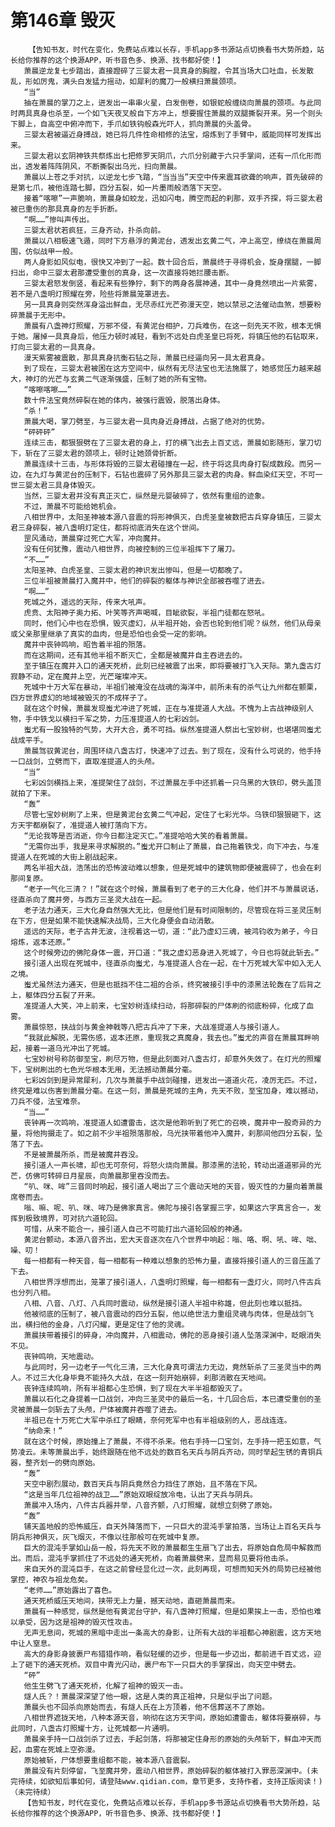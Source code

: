 # 第146章 毁灭
        【告知书友，时代在变化，免费站点难以长存，手机app多书源站点切换看书大势所趋，站长给你推荐的这个换源APP，听书音色多、换源、找书都好使！】
       萧晨逆龙复七步踏出，直接蹬碎了三婴太君一具真身的胸膛，令其当场大口吐血，长发散乱，形如厉鬼，满头白发猛力摇动，如犀利的魔刀一般横扫萧晨颈项。
       “当”
       抽在萧晨的掌刀之上，迸发出一串串火星，白发倒卷，如银蛇般缠绕向萧晨的颈项。与此同时两具真身也杀至，一个如飞天夜叉般自下方冲上，想要握住萧晨的双腿撕裂开来。另一个则头下脚上，自高空中俯冲而下，手爪如铁钩般森光吓人，抓向萧晨的头盖骨。
       三婴太君被逼近身搏战，她已将几件性命相修的法宝，熔炼到了手臂中，威能同样可发挥出来。
       三婴太君以玄阴神铁共祭炼出七把修罗天阴爪，六爪分别藏于六只手掌间，还有一爪化形而出，透发着阵阵阴风，不断撕裂出乌光，扫向萧晨。
       萧晨以上苍之手对抗，以逆龙七步飞踏，“当当当”天空中传来震耳欲聋的响声，首先破碎的是第七爪，被他连踏七脚，四分五裂，如一片墨雨般洒落下天空。
       接着“喀嚓”一声脆响，萧晨身如蛟龙，迅如闪电，腾空而起的刹那，双手齐探，将三婴太君被已重伤的那具真身的左手折断。
       “啊……”惨叫声传出。
       三婴太君状若疯狂，三身齐动，扑杀向前。
       萧晨以八相极速飞遁，同时下方悬浮的黄泥台，透发出玄黄二气，冲上高空，缭绕在萧晨周围，仿似战甲一般。
       两人身影如风似电，很快又冲到了一起。数十回合后，萧晨终于寻得机会，旋身摆腿，一脚扫出，命中三婴太君那遭受重创的真身，这一次直接将她拦腰击断。
       三婴太君怒发倒竖，看起来有些狰狞，剩下的两身各展神通，其中一身竟然喷出一片紫雾，若不是八盏明灯照耀在旁，险些将萧晨笼罩进去。
       另一具真身则突然浑身溢出鲜血，无尽赤红光芒弥漫天空，她以禁忌之法催动血煞，想要粉碎萧晨于无形中。
       萧晨有八盏神灯照耀，万邪不侵，有黄泥台相护，刀兵难伤，在这一刻先天不败，根本无惧于她。屠掉一具真身后，他压力顿时减轻，看到不远处白虎圣皇已将死，将镇压他的石钻取来，打向三婴太君的一具真身。
       漫天紫雾被震散，那具真身抗衡石钻之际，萧晨已经逼向另一具太君真身。
       到了现在，三婴太君被困在这方空间中，纵然有无尽法宝也无法施展了，她感觉压力越来越大，神灯的光芒与玄黄二气逐渐强盛，压制了她的所有宝物。
       “喀嚓喀嚓……”
       数十件法宝竟然碎裂在她的体内，被强行震毁，脱落出身体。
       “杀！”
       萧晨大喝，掌刀劈至，与三婴太君一具肉身近身搏战，占据了绝对的优势。
       “砰砰砰”
       连续三击，都狠狠劈在了三婴太君的身上，打的横飞出去上百丈远，萧晨如影随形，掌刀切下，斩在了三婴太君的颈项上，顿时让她颈骨折断。
       萧晨连续十三击，与形体将毁的三婴太君碰撞在一起，终于将这具肉身打裂成数段。而另一边，在九灯与黄泥台的压制下，石钻也震碎了另外那具三婴太君的肉身。鲜血染红天空，不可一世三婴太君三具身体毁灭。
       当然，三婴太君并没有真正灭亡，纵然是元婴破碎了，依然有重组的迹象。
       不过，萧晨不可能给她机会。
       八相世界中，太阳圣神被本源八音震的将形神俱灭，白虎圣皇被数把古兵穿身镇压，三婴太君三身碎裂，被八盏明灯定住，都将彻底消失在这个世间。
       罡风涌动，萧晨穿过死亡大军，冲向魔井。
       没有任何犹豫，震动八相世界，向被控制的三位半祖挥下了屠刀。
       “不……”
       太阳圣神、白虎圣皇、三婴太君的神识发出惨叫，但是一切都晚了。
       三位半祖被萧晨打入魔井中，他们的碎裂的躯体与神识全部被吞噬了进去。
       “啊……”
       死城之外，遥远的天际，传来大吼声。
       虎贲、太阳神子奥力拓、叶笑等齐声喝喊，目眦欲裂，半祖门徒都在怒吼。
       同时，他们心中也在恐惧，毁灭虚幻，从半祖开始，会否也轮到他们呢？纵然，他们从母亲或父亲那里继承了真实的血肉，但是恐怕也会受一定的影响。
       魔井中丧钟鸣响，昭告着半祖的殒落。
       而在这期间，还有其他半祖不断灭亡，全都是被魔井自主吞进去的。
       至于镇压在魔井入口的通天死桥，此刻已经被震了出来，即将要被打飞入天际。第九盏古灯寂静不动，定在魔井上空，光芒璀璨冲天。
       死城中十万大军在暴动，半祖们被淹没在战魂的海洋中，前所未有的杀气让九州都在颤栗，四方世界虚幻的地域被毁灭的不成样子了。
       就在这个时候，萧晨发现蚩尤冲进了死城，正在与准提道人大战。不愧为上古战神级别人物，手中铁戈以横扫千军之势，力压准提道人的七彩凶剑。
       蚩尤有一股独特的气势，大开大合，勇不可挡。纵然准提道人祭出七宝妙树，也堪堪同蚩尤战成平手。
       萧晨驾驭黄泥台，周围环绕八盏古灯，快速冲了过去。到了现在，没有什么可说的，他手持一口战剑，立劈而下，直取准提道人的头颅。
       “当”
       七彩凶剑横挡上来，准提架住了战剑，不过萧晨左手中还抓着一只乌黑的大铁印，劈头盖顶就拍了下来。
       “轰”
       尽管七宝妙树刷了上来，但是黄泥台玄黄二气冲起，定住了七彩光华。乌铁印狠狠砸下，这方天宇都崩裂了，准提道人被打落向下方。
       “无论我等是否消逝，你今日都注定灭亡。”准提哈哈大笑的看着萧晨。
       “无需你出手，我是来寻求解脱的。”蚩尤开口制止了萧晨，自己拖着铁戈，向下冲去，与准提道人在死城的大街上剧战起来。
       两名半祖大战，浩荡出的恐怖波动难以想象，但是死城中的建筑物即便被震碎了，也会在刹那间复原。
       “老子一气化三清？！”就在这个时候，萧晨看到了老子的三大化身，他们并不与萧晨说话，径直杀向了魔井旁，与西方三圣灵大战在一起。
       老子法力通天，三大化身自然强大无比，但是他们是有时间限制的，尽管现在将三圣灵压制在下方，但是如果不能快速解决战局，三大化身便会自动消散。
       遥远的天际，老子古井无波，注视着这一切，道：“此乃虚幻三魂，被鸿钧收为弟子，今日熔炼，返本还原。”
       这个时候旁边的佛陀身体一震，开口道：“我之虚幻恶身进入死城了，今日也将就此斩去。”
       接引道人出现在死城中，径直杀向蚩尤，与准提道人合在一起，在十万死城大军中如入无人之境。
       蚩尤虽然法力通天，但是也抵挡不住二祖的合杀，终究被接引手中的漆黑法轮轰在了后背之上，躯体四分五裂了开来。
       准提道人大笑，冲上前来，七宝妙树连续扫动，将那碎裂的尸体刷的彻底粉碎，化成了血雾。
       萧晨惊怒，挟战剑与黄金神戟等八把古兵冲了下来，大战准提道人与接引道人。
       “我就此解脱，无需伤感，返本还原，重现我之真魔身，我去也。”蚩尤的声音在萧晨耳畔响起，接着一道乌光冲出了死城。
       七宝妙树号称防御至宝，刷尽万物，但是此刻面对八盏古灯，却意外失效了。在灯光的照耀下，宝树刷出的七色光华根本无用，无法撼动萧晨分毫。
       七彩凶剑到是异常犀利，几次与萧晨手中战剑碰撞，迸发出一道道火花，凌厉无匹。不过，终究是难以伤害到萧晨分毫。在这一刻，萧晨是死城的主角，先天不败，至宝加身，难以撼动，刀兵不侵，法宝难奈。
       “当……”
       丧钟再一次鸣响，准提道人如遭雷击，这次是他聆听到了死亡的召唤，魔井中一股奇异的力量，将他拘摄走了。如之前不少半祖殒落那般，乌光挟带着他冲入魔井，刹那间他四分五裂，坠落了下去。
       不是被萧晨所杀，而是被魔井吞没。
       接引道人一声长啸，却也无可奈何，将怒火烧向萧晨。那漆黑的法轮，转动出道道邪异的光芒，仿佛可转碎日月星辰，向萧晨那里吞没而去。
       “叭、咪、哞”三音同时响起，接引道人喝出了三个震动天地的天音，毁灭性的力量向着萧晨席卷而去。
       嗡、嘛、呢、叭、咪、哞乃是佛家真言。佛陀与接引各掌握三字，如果这六字真言合一，发挥到极致境界，可对抗六道轮回。
       可惜，从来不能合一，接引道人自己不可能打出六道轮回般的神通。
       黄泥台颤动，本源八音齐出，宏大天音逐次在八个世界中响起：嗡、咯、啊、吼、哞、咄、噪、叨！
       每一相都有一种天音，每一相都有一种难以想象的恐怖力量，直接将接引道人的三音压盖了下去。
       八相世界浮想而出，笼罩了接引道人，八盏明灯照耀，每一相都有一盏灯火，同时八件古兵也分列八相。
       八相、八音、八灯、八兵同时震动，纵然是接引道人半祖中称雄，但此刻也难以抵挡。
       他被彻底的压制了，被八音震动的四分五裂，他以绝世法力重组灵魂与肉体，但是战剑飞出，横扫他的金身，八灯闪耀，更是定住了他的灵魂。
       萧晨挟带着接引的碎身，冲向魔井，八相震动，佛陀的恶身接引道人坠落深渊中，眨眼消失不见。
       丧钟鸣响，天地震动。
       与此同时，另一边老子一气化三清，三大化身真可谓法力无边，竟然斩杀了三圣灵当中的两人。不过三大化身毕竟不能持久大战，在这一刻开始崩碎，刹那消散在天地间。
       丧钟连续鸣响，所有半祖都心生恐惧，到了现在大半半祖都毁灭了。
       萧晨以石化之身提着一口战剑，冲向三圣灵中的最后一名，十几回合后，本已遭受重创的圣灵被萧晨一剑斩去了头颅，尸体被魔井吞噬了进去。
       半祖已在十万死亡大军中杀红了眼睛，奈何死军中也有半祖级别的人，恶战连连。
       “纳命来！”
       就在这个时候，原始撞上了萧晨，不得不杀来。他右手持一口宝剑，左手持一把玉如意，气势凌云。未等萧晨出手，始终跟随在他不远处的数百名天兵与阴兵齐动，同时举起生锈的青铜兵器，整齐划一的劈向原始。
       “轰”
       天空中剧烈展动，数百天兵与阴兵竟然合力挡住了原始，且不落在下风。
       “这是当年几位祖神的战卫……”原始双眼绽放冷电，认出了天兵与阴兵。
       萧晨冲入场内，八件古兵器并举，八音齐颤，八灯照耀，就想立刻劈了原始。
       “轰”
       铺天盖地般的恐怖威压，自天外降落而下，一只巨大的混沌手掌拍落，当场让上百名天兵与阴兵形神俱灭，灰飞烟灭，不像以往那般可在死城中复原。
       巨大的混沌手掌如山岳一般，将先天不败的萧晨都生生扇飞了出去，将原始自危局中解救而出。而后，混沌手掌抓住了不远处的通天死桥，向着萧晨劈来，显而易见要将他击杀。
       来自天外的混沌巨手，在这之前曾经显化过一次，此刻再现，可想而知天外的局势已经被他掌控，神农与祖龙危矣。
       “老师……”原始露出了喜色。
       通天死桥威压天地间，挟带无上力量，撼天动地，直砸萧晨而来。
       萧晨有一种感觉，纵然是他有黄泥台守护，有八盏神灯照耀，但是如果挨上一击，恐怕也难以承受，因为这是祖神的毁灭性攻击。
       无声无息间，死城的黑暗中走出一条高大的身影，让所有大战的半祖都心神剧震，这方天地中让人窒息。
       高大的身影身披裹尸布猎猎作响，看似轻缓的迈步，但是每一步迈出，都前进千百丈远，迎上了砸下的通天死桥。双目中青光闪动，裹尸布下一只巨大的手掌探出，向天空中劈去。
       “砰”
       他生生劈飞了通天死桥，化解了祖神的毁灭一击。
       燧人氏？！萧晨深深望了他一眼，这是人类的真正祖神，只是似乎出了问题。
       萧晨头也不回杀向原始而去，有燧人氏在上方顶着，他不信葬送不了原始。
       八相世界遮拢天地，八种本源天音，响彻在这方天宇间，原始如遭雷击，躯体将要崩碎，与此同时，八盏古灯照耀十方，让死城都一片通明。
       萧晨亲手持一口战剑杀了过去，手起剑落，将那被定住身形的原始的头颅斩下，鲜血冲天而起，血雾在死城上空弥漫。
       原始被斩，尸体想要重组都不能，被本源八音震裂。
       萧晨没有片刻停留，飞至魔井旁，震动八相世界，原始碎裂的躯体被打入罪恶深渊中。(未完待续，如欲知后事如何，请登陆www.qidian.com，章节更多，支持作者，支持正版阅读！)（未完待续）
       【告知书友，时代在变化，免费站点难以长存，手机app多书源站点切换看书大势所趋，站长给你推荐的这个换源APP，听书音色多、换源、找书都好使！】